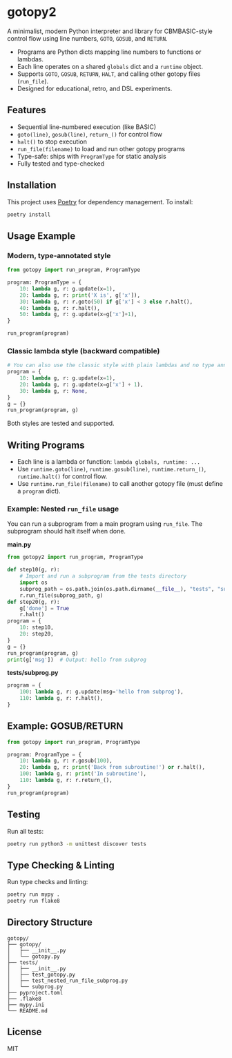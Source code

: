 # gotopy2

A minimalist, modern Python interpreter and library for CBMBASIC-style control flow using line numbers, `GOTO`, `GOSUB`, and `RETURN`.

- Programs are Python dicts mapping line numbers to functions or lambdas.
- Each line operates on a shared `globals` dict and a `runtime` object.
- Supports `GOTO`, `GOSUB`, `RETURN`, `HALT`, and calling other gotopy files (`run_file`).
- Designed for educational, retro, and DSL experiments.

## Features
- Sequential line-numbered execution (like BASIC)
- `goto(line)`, `gosub(line)`, `return_()` for control flow
- `halt()` to stop execution
- `run_file(filename)` to load and run other gotopy programs
- Type-safe: ships with `ProgramType` for static analysis
- Fully tested and type-checked

## Installation

This project uses [Poetry](https://python-poetry.org/) for dependency management. To install:

```bash
poetry install
```

## Usage Example

### Modern, type-annotated style
```python
from gotopy import run_program, ProgramType

program: ProgramType = {
    10: lambda g, r: g.update(x=1),
    20: lambda g, r: print('X is', g['x']),
    30: lambda g, r: r.goto(50) if g['x'] < 3 else r.halt(),
    40: lambda g, r: r.halt(),
    50: lambda g, r: g.update(x=g['x']+1),
}

run_program(program)
```

### Classic lambda style (backward compatible)
```python
# You can also use the classic style with plain lambdas and no type annotations:
program = {
    10: lambda g, r: g.update(x=1),
    20: lambda g, r: g.update(x=g['x'] + 1),
    30: lambda g, r: None,
}
g = {}
run_program(program, g)
```
Both styles are tested and supported.

## Writing Programs
- Each line is a lambda or function: `lambda globals, runtime: ...`
- Use `runtime.goto(line)`, `runtime.gosub(line)`, `runtime.return_()`, `runtime.halt()` for control flow.
- Use `runtime.run_file(filename)` to call another gotopy file (must define a `program` dict).

### Example: Nested `run_file` usage
You can run a subprogram from a main program using `run_file`. The subprogram should halt itself when done.

**main.py**
```python
from gotopy2 import run_program, ProgramType

def step10(g, r):
    # Import and run a subprogram from the tests directory
    import os
    subprog_path = os.path.join(os.path.dirname(__file__), "tests", "subprog.py")
    r.run_file(subprog_path, g)
def step20(g, r):
    g['done'] = True
    r.halt()
program = {
    10: step10,
    20: step20,
}
g = {}
run_program(program, g)
print(g['msg'])  # Output: hello from subprog
```

**tests/subprog.py**
```python
program = {
    100: lambda g, r: g.update(msg='hello from subprog'),
    110: lambda g, r: r.halt(),
}
```

## Example: GOSUB/RETURN

```python
from gotopy import run_program, ProgramType

program: ProgramType = {
    10: lambda g, r: r.gosub(100),
    20: lambda g, r: print('Back from subroutine!') or r.halt(),
    100: lambda g, r: print('In subroutine'),
    110: lambda g, r: r.return_(),
}
run_program(program)
```

## Testing

Run all tests:
```bash
poetry run python3 -m unittest discover tests
```

## Type Checking & Linting

Run type checks and linting:
```bash
poetry run mypy .
poetry run flake8
```

## Directory Structure

```
gotopy/
├── gotopy/
│   ├── __init__.py
│   └── gotopy.py
├── tests/
│   ├── __init__.py
│   ├── test_gotopy.py
│   ├── test_nested_run_file_subprog.py
│   └── subprog.py
├── pyproject.toml
├── .flake8
├── mypy.ini
└── README.md
```

## License
MIT
